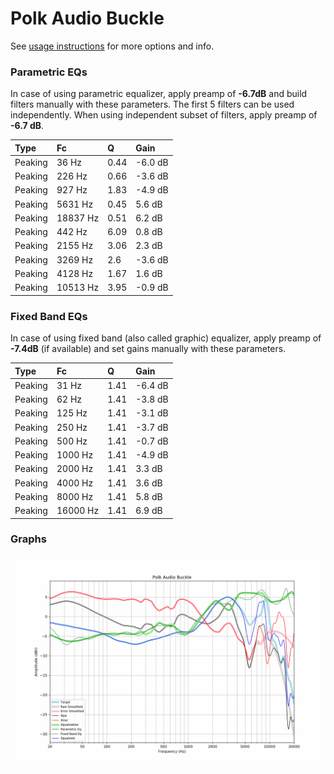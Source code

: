 # Polk Audio Buckle
See [usage instructions](https://github.com/jaakkopasanen/AutoEq#usage) for more options and info.

### Parametric EQs
In case of using parametric equalizer, apply preamp of **-6.7dB** and build filters manually
with these parameters. The first 5 filters can be used independently.
When using independent subset of filters, apply preamp of **-6.7 dB**.

| Type    | Fc       |    Q | Gain    |
|:--------|:---------|:-----|:--------|
| Peaking | 36 Hz    | 0.44 | -6.0 dB |
| Peaking | 226 Hz   | 0.66 | -3.6 dB |
| Peaking | 927 Hz   | 1.83 | -4.9 dB |
| Peaking | 5631 Hz  | 0.45 | 5.6 dB  |
| Peaking | 18837 Hz | 0.51 | 6.2 dB  |
| Peaking | 442 Hz   | 6.09 | 0.8 dB  |
| Peaking | 2155 Hz  | 3.06 | 2.3 dB  |
| Peaking | 3269 Hz  | 2.6  | -3.6 dB |
| Peaking | 4128 Hz  | 1.67 | 1.6 dB  |
| Peaking | 10513 Hz | 3.95 | -0.9 dB |

### Fixed Band EQs
In case of using fixed band (also called graphic) equalizer, apply preamp of **-7.4dB**
(if available) and set gains manually with these parameters.

| Type    | Fc       |    Q | Gain    |
|:--------|:---------|:-----|:--------|
| Peaking | 31 Hz    | 1.41 | -6.4 dB |
| Peaking | 62 Hz    | 1.41 | -3.8 dB |
| Peaking | 125 Hz   | 1.41 | -3.1 dB |
| Peaking | 250 Hz   | 1.41 | -3.7 dB |
| Peaking | 500 Hz   | 1.41 | -0.7 dB |
| Peaking | 1000 Hz  | 1.41 | -4.9 dB |
| Peaking | 2000 Hz  | 1.41 | 3.3 dB  |
| Peaking | 4000 Hz  | 1.41 | 3.6 dB  |
| Peaking | 8000 Hz  | 1.41 | 5.8 dB  |
| Peaking | 16000 Hz | 1.41 | 6.9 dB  |

### Graphs
![](./Polk%20Audio%20Buckle.png)